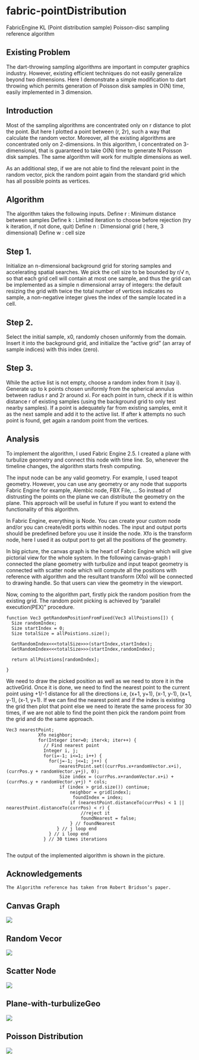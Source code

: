 # fabric-pointDistribution
FabricEngine KL (Point distribution sample)
Poisson-disc sampling reference algorithm



## Existing Problem

The dart-throwing sampling algorithms are important in computer graphics industry. However, existing efficient techniques do not easily generalize beyond two dimensions. Here I demonstrate a simple modification to dart throwing which permits generation of Poisson disk samples in O(N) time, easily implemented in 3 dimension.

## Introduction

Most of the sampling algorithms are concentrated only on r distance to plot the point. But here I plotted a point between (r, 2r), such a way that calculate the random vector. Moreover, all the existing algorithms are concentrated only on 2-dimensions. In this algorithm, I concentrated on 3-dimensional, that is guaranteed to take O(N) time to generate N Poisson disk samples. The same algorithm will work for multiple dimensions as well.

As an additional step, if we are not able to find the relevant point in the random vector, pick the random point again from the standard grid which has all possible points as vertices.

## Algorithm

The algorithm takes the following inputs.
Define r : Minimum distance between samples
Define k : Limited iteration to choose before rejection (try k iteration, if not done, quit) 
Define n : Dimensional grid ( here, 3 dimensional)
Define w : cell size

## Step 1. 
Initialize an n-dimensional background grid for storing samples and accelerating spatial searches. We pick the cell size to be bounded by r/√ n, so that each grid cell will contain at most one sample, and thus the grid can be implemented as a simple n dimensional array of integers: the default resizing the grid with twice the total number of vertices indicates no sample, a non-negative integer gives the index of the sample located in a cell. 

## Step 2. 
Select the initial sample, x0, randomly chosen uniformly from the domain. Insert it into the background grid, and initialize the “active grid” (an array of sample indices) with this index (zero). 

## Step 3. 
While the active list is not empty, choose a random index from it (say i). Generate up to k points chosen uniformly from the spherical annulus between radius r and 2r around xi. For each point in turn, check if it is within distance r of existing samples (using the background grid to only test nearby samples). If a point is adequately far from existing samples, emit it as the next sample and add it to the active list. If after k attempts no such point is found, get again a random point from the vertices.




## Analysis

To implement the algorithm, I used Fabric Engine 2.5. I created a plane with turbulize geometry and connect this node with time line. So, whenever the timeline changes, the algorithm starts fresh computing.



The input node can be any valid geometry. For example, I used teapot geometry. However, you can use any geometry or any node that supports Fabric Engine for example, Alembic node, FBX File, … So instead of distrusting the points on the plane we can distribute the geometry on the plane. This approach will be useful in future if you want to extend the functionality of this algorithm.

In Fabric Engine, everything is Node. You can create your custom node and/or you can create/edit ports within nodes. The input and output ports should be predefined before you use it inside the node. Xfo is the transform node, here I used it as output port to get all the positions of the geometry.





In big picture, the canvas graph is the heart of Fabric Engine which will give pictorial view for the whole system. In the following canvas-graph I connected the plane geometry with turbulize and input teapot geometry is connected with scatter node which will compute all the positions with reference with algorithm and the resultant transform (Xfo) will be connected to drawing handle. So that users can view the geometry in the viewport.



Now, coming to the algorithm part, firstly pick the random position from the existing grid. The random point picking is achieved by “parallel execution(PEX)” procedure.
```
function Vec3 getRandomPositionFromFixed(Vec3 allPoistions[]) {
  Size randomIndex;
  Size startIndex = 0;
  Size totalSize = allPoistions.size();
  
  GetRandomIndex<<<totalSize>>>(startIndex,startIndex);  
  GetRandomIndex<<<totalSize>>>(startIndex,randomIndex);
 
  return allPoistions[randomIndex];

}
```

We need to draw the picked position as well as we need to store it in the activeGrid. Once it is done, we need to find the nearest point to the current point using +1/-1 distance for all the directions i.e, (x+1, y+1), (x-1, y-1), (x+1, y-1), (x-1, y+1). If we can find the nearest point and if the index is existing the grid then plot that point else we need to iterate the same process for 30 times, if we are not able to find the point then pick the random point from the grid and do the same approach.
```
Vec3 nearestPoint;
            Xfo neighbor;
            for(Integer iter=0; iter<k; iter++) {
              // Find nearest point
              Integer i, j;
              for(i=-1; i<=1; i++) {
                for(j=-1; j<=1; j++) {
                    nearestPoint.set((currPos.x+randomVector.x+i), (currPos.y + randomVector.y+j), 0);
                    Size index = (currPos.x+randomVector.x+i) + (currPos.y + randomVector.y+j) * cols;
                    if (index > grid.size()) continue;
                        neighbor = grid[index];
                         foundIndex = index; 
                        if (nearestPoint.distanceTo(currPos) < 1 || nearestPoint.distanceTo(currPos) < r) {
                            //reject it
                            foundNearest = false;
                        } // foundNearest
                   } // j loop end
                } // i loop end
              } // 30 times iterations
              
```
The output of the implemented algorithm is shown in the picture. 


## Acknowledgements
	The Algorithm reference has taken from Robert Bridson‘s paper.

## Canvas Graph
![ ](/images/canvas.graph.jpg)

## Random Vecor
![ ](/images/distribution-between-r-2r-random-vector.jpg)

## Scatter Node
![ ](/images/input-output-ports-scatter-node.jpg)

## Plane-with-turbulizeGeo
![ ](/images/plane-with-turbulizeGeo.jpg)

## Poisson Distribution
![ ](/images/poisson-disc-distribution-sample.jpg)
